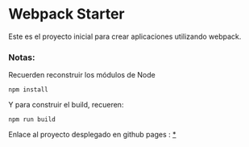 # Webpack Starter

Este es el proyecto inicial para crear aplicaciones utilizando webpack.

### Notas:
Recuerden reconstruir los módulos de Node
```
npm install
```

Y para construir el build, recueren:
```
npm run build
```
Enlace al proyecto desplegado en github pages :
[*](https://sebstm.github.io/todo-js/)	
